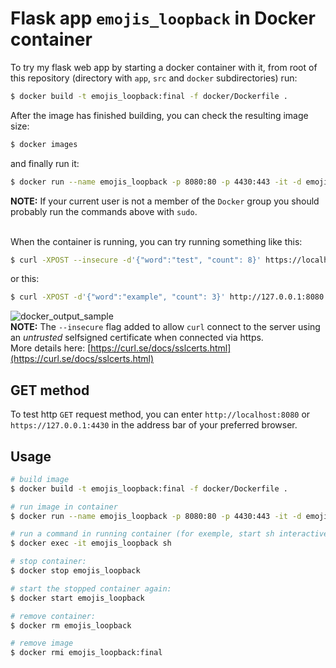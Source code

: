 # Flask app `emojis_loopback` in Docker container
To try my flask web app by starting a docker container with it, from root of this repository (directory with `app`, `src` and `docker` subdirectories) run:
```sh
$ docker build -t emojis_loopback:final -f docker/Dockerfile .
```
After the image has finished building, you can check the resulting image size:
```sh
$ docker images
```
and finally run it:
```sh
$ docker run --name emojis_loopback -p 8080:80 -p 4430:443 -it -d emojis_loopback:final
```
**NOTE:** If your current user is not a member of the `Docker` group you should probably run the commands above with `sudo`.

<br/>When the container is running, you can try running something like this:
```sh
$ curl -XPOST --insecure -d'{"word":"test", "count": 8}' https://localhost:4430
```
or this:
```sh
$ curl -XPOST -d'{"word":"example", "count": 3}' http://127.0.0.1:8080
```
![docker_output_sample](https://user-images.githubusercontent.com/63558838/110846836-4a2fab80-82bd-11eb-9aed-f88b57f38041.png)<br/>
**NOTE:** The `--insecure` flag added to allow `curl` connect to the server using an *untrusted* selfsigned certificate when connected via https.
<br/>More details here: [https://curl.se/docs/sslcerts.html](https://curl.se/docs/sslcerts.html)
## GET method
To test http `GET` request method, you can enter `http://localhost:8080` or `https://127.0.0.1:4430` in the address bar of your preferred browser.

## Usage
```sh
# build image
$ docker build -t emojis_loopback:final -f docker/Dockerfile .

# run image in container
$ docker run --name emojis_loopback -p 8080:80 -p 4430:443 -it -d emojis_loopback:final

# run a command in running container (for exemple, start sh interactively):
$ docker exec -it emojis_loopback sh

# stop container:
$ docker stop emojis_loopback

# start the stopped container again:
$ docker start emojis_loopback

# remove container:
$ docker rm emojis_loopback

# remove image
$ docker rmi emojis_loopback:final
```
